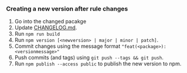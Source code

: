 ### Creating a new version after rule changes

1. Go into the changed pacakge
1. Update [CHANGELOG.md](CHANGELOG.md).
1. Run `npm run build`
1. Run `npm version [<newversion> | major | minor | patch]`.
1. Commit changes using the message format `"feat(<package>): <versionmessage>"`
1. Push commits (and tags) using `git push --tags && git push`.
1. Run `npm publish --access public` to publish the new version to npm.
